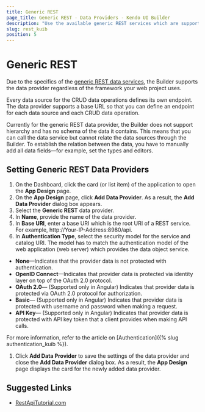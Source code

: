 ```yaml
---
title: Generic REST
page_title: Generic REST - Data Providers - Kendo UI Builder
description: "Use the available generic REST services which are supported by the Kendo UI Builder tool for creating and managing Angular and AngularJS-based web applications."
slug: rest_kuib
position: 5
---
```


# Generic REST

Due to the specifics of the [generic REST data services](http://www.restapitutorial.com/lessons/whatisrest.html), the Builder supports the data provider regardless of the framework your web project uses.

Every data source for the CRUD data operations defines its own endpoint. The data provider supports a base URL so that you can define an endpoint for each data source and each CRUD data operation.

Currently for the generic REST data provider, the Builder does not support hierarchy and has no schema of the data it contains. This means that you can call the data service but cannot relate the data sources through the Builder. To establish the relation between the data, you have to manually add all data fields&mdash;for example, set the types and editors.

## Setting Generic REST Data Providers

1. On the Dashboard, click the card (or list item) of the application to open the **App Design** page.
1. On the **App Design** page, click **Add Data Provider**. As a result, the **Add Data Provider** dialog box appears.
1. Select the **Generic REST** data provider.
1. In **Name**, provide the name of the data provider.
1. In **Base URI**, enter a base URI which is the root URI of a REST service. For example, http://Your-IP-Address:8980/api.
1. In **Authentication Type**, select the security model for the service and catalog URI. The model has to match the authentication model of the web application (web server) which provides the data object service.

  * **None**&mdash;Indicates that the provider data is not protected with authentication.
  * **OpenID Connect**&mdash;Indicates that provider data is protected via identity layer on top of the OAuth 2.0 protocol.
  * **OAuth 2.0**&mdash; (Supported only in Angular) Indicates that provider data is protected via OAuth 2.0 protocol for authorization.
  * **Basic**&mdash; (Supported only in Angular) Indicates that provider data is protected with username and password when making a request.
  * **API Key**&mdash; (Supported only in Angular) Indicates that provider data is protected with API key token that a client provides when making API calls.

  For more information, refer to the article on [Authentication]({% slug authentication_kuib %}).

1. Click **Add Data Provider** to save the settings of the data provider and close the **Add Data Provider** dialog box. As a result, the **App Design** page displays the card for the newly added data provider.

## Suggested Links

* [RestApiTutorial.com](http://www.restapitutorial.com/lessons/whatisrest.html)
